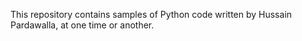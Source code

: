 This repository contains samples of Python code written by
Hussain Pardawalla, at one time or another. 